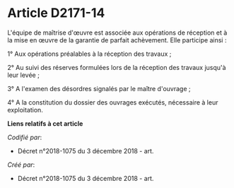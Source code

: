 # Article D2171-14

L'équipe de maîtrise d'œuvre est associée aux opérations de réception et à la mise en œuvre de la garantie de parfait
achèvement. Elle participe ainsi :

1° Aux opérations préalables à la réception des travaux ;

2° Au suivi des réserves formulées lors de la réception des travaux jusqu'à leur levée ;

3° A l'examen des désordres signalés par le maître d'ouvrage ;

4° A la constitution du dossier des ouvrages exécutés, nécessaire à leur exploitation.

**Liens relatifs à cet article**

_Codifié par_:

  - Décret n°2018-1075 du 3 décembre 2018 - art.

_Créé par_:

  - Décret n°2018-1075 du 3 décembre 2018 - art.

